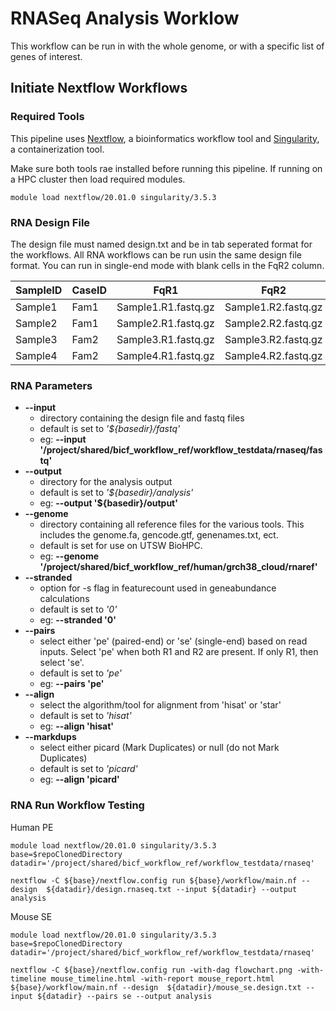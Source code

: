 # RNASeq Analysis Worklow

This workflow can be run in with the whole genome, or with a specific list of genes of interest.

## Initiate Nextflow Workflows

### Required Tools

This pipeline uses [Nextflow](https://www.nextflow.io/docs/latest/index.html), a bioinformatics workflow tool and [Singularity](https://sylabs.io/docs/), a containerization tool.

Make sure both tools rae installed before running this pipeline. If running on a HPC cluster then load required modules.

```
module load nextflow/20.01.0 singularity/3.5.3
```

### RNA Design File

The design file must named design.txt and be in tab seperated format for the workflows. All RNA workflows can be run usin the same design file format.  You can run in single-end mode with blank cells in the FqR2 column.

| SampleID | CaseID | FqR1 | FqR2 |
|---|---|---|---|
| Sample1 | Fam1 | Sample1.R1.fastq.gz | Sample1.R2.fastq.gz |
| Sample2 | Fam1 | Sample2.R1.fastq.gz | Sample2.R2.fastq.gz |
| Sample3 | Fam2 | Sample3.R1.fastq.gz | Sample3.R2.fastq.gz |
| Sample4 | Fam2 | Sample4.R1.fastq.gz | Sample4.R2.fastq.gz |


### RNA Parameters
* **--input**
  * directory containing the design file and fastq files
  * default is set to *'${basedir}/fastq'*
  * eg: **--input '/project/shared/bicf_workflow_ref/workflow_testdata/rnaseq/fastq'**
* **--output**
  * directory for the analysis output
  * default is set to *'${basedir}/analysis'*
  * eg: **--output '${basedir}/output'**
* **--genome**
  * directory containing all reference files for the various tools. This includes the genome.fa, gencode.gtf, genenames.txt, ect.
  * default is set for use on UTSW BioHPC.
  * eg: **--genome '/project/shared/bicf_workflow_ref/human/grch38_cloud/rnaref'**
* **--stranded**
  * option for -s flag in featurecount used in geneabundance calculations
  * default is set to *'0'*
  * eg: **--stranded '0'**
* **--pairs**
  * select either 'pe' (paired-end) or 'se' (single-end) based on read inputs. Select 'pe' when both R1 and R2 are present. If only R1, then select 'se'.
  * default is set to *'pe'*
  * eg: **--pairs 'pe'**
* **--align**
  * select the algorithm/tool for alignment from 'hisat' or 'star'
  * default is set to *'hisat'*
  * eg: **--align 'hisat'**
* **--markdups**
  * select either picard (Mark Duplicates) or null (do not Mark Duplicates)
  * default is set to *'picard'*
  * eg: **--align 'picard'**

### RNA Run Workflow Testing

Human PE

```
module load nextflow/20.01.0 singularity/3.5.3
base=$repoClonedDirectory
datadir='/project/shared/bicf_workflow_ref/workflow_testdata/rnaseq'

nextflow -C ${base}/nextflow.config run ${base}/workflow/main.nf --design  ${datadir}/design.rnaseq.txt --input ${datadir} --output analysis

```

Mouse SE

```
module load nextflow/20.01.0 singularity/3.5.3
base=$repoClonedDirectory
datadir='/project/shared/bicf_workflow_ref/workflow_testdata/rnaseq'

nextflow -C ${base}/nextflow.config run -with-dag flowchart.png -with-timeline mouse_timeline.html -with-report mouse_report.html ${base}/workflow/main.nf --design  ${datadir}/mouse_se.design.txt --input ${datadir} --pairs se --output analysis

```

